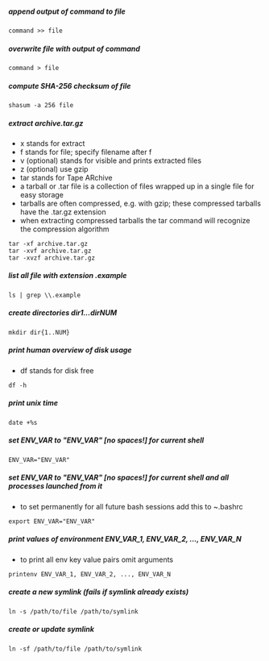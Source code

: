 ##### append output of command to file
```
command >> file
```

##### overwrite file with output of command
```
command > file
```

##### compute SHA-256 checksum of file
```
shasum -a 256 file
```

##### extract archive.tar.gz
- x stands for extract
- f stands for file; specify filename after f
- v (optional) stands for visible and prints extracted files
- z (optional) use gzip
- tar stands for Tape ARchive
- a tarball or .tar file is a collection of files wrapped up in a single file for easy storage
- tarballs are often compressed, e.g. with gzip; these compressed tarballs have the .tar.gz extension
- when extracting compressed tarballs the tar command will recognize the compression algorithm 
```
tar -xf archive.tar.gz
tar -xvf archive.tar.gz
tar -xvzf archive.tar.gz
```

##### list all file with extension .example
```
ls | grep \\.example
```

##### create directories dir1...dirNUM 
```
mkdir dir{1..NUM}
```

##### print human overview of disk usage 
- df stands for disk free
```
df -h
```

##### print unix time
```
date +%s
```

##### set ENV_VAR to "ENV_VAR" [no spaces!] for current shell
```
ENV_VAR="ENV_VAR"
```

##### set ENV_VAR to "ENV_VAR" [no spaces!] for current shell and all processes launched from it
- to set permanently for all future bash sessions add this to ~.bashrc
```
export ENV_VAR="ENV_VAR"
```

##### print values of environment ENV_VAR_1, ENV_VAR_2, ..., ENV_VAR_N 
- to print all env key value pairs omit arguments
```
printenv ENV_VAR_1, ENV_VAR_2, ..., ENV_VAR_N
```

##### create a new symlink (fails if symlink already exists)
```
ln -s /path/to/file /path/to/symlink
```

##### create or update symlink
```
ln -sf /path/to/file /path/to/symlink
```
